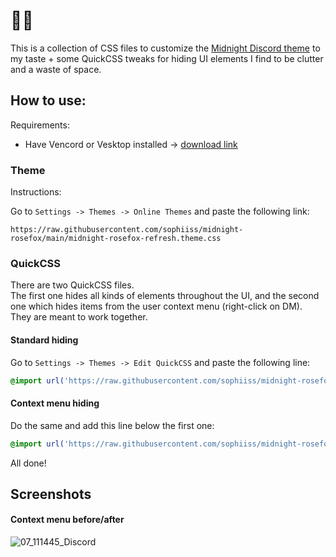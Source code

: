 # 🌹🦊
This is a collection of CSS files to customize the [Midnight Discord theme](https://github.com/refact0r/midnight-discord) to my taste + some QuickCSS tweaks for hiding UI elements I find to be clutter and a waste of space.

## How to use:

Requirements:
- Have Vencord or Vesktop installed -> [download link](https://vencord.dev/download/)

### Theme

Instructions:

Go to `Settings -> Themes -> Online Themes` and paste the following link:
```
https://raw.githubusercontent.com/sophiiss/midnight-rosefox/main/midnight-rosefox-refresh.theme.css
```

### QuickCSS
There are two QuickCSS files.<br>The first one hides all kinds of elements throughout the UI, and the second one which hides items from the user context menu (right-click on DM).<br>They are meant to work together.

#### Standard hiding
Go to `Settings -> Themes -> Edit QuickCSS` and paste the following line:
```css
@import url('https://raw.githubusercontent.com/sophiiss/midnight-rosefox/main/quick.css');
```

#### Context menu hiding
Do the same and add this line below the first one:
```css
@import url('https://raw.githubusercontent.com/sophiiss/midnight-rosefox/main/quick-context-menu.css');
```

All done!

## Screenshots
#### Context menu before/after
![07_111445_Discord](https://github.com/user-attachments/assets/9ba0d0d9-d292-4464-b825-7144a6be52de)


